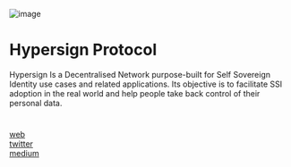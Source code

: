 ![image](https://user-images.githubusercontent.com/108256873/197976175-2ae95915-9ddf-4361-b6fd-dc8b47726936.png)

Hypersign Protocol
=
Hypersign Is a Decentralised Network purpose-built for Self Sovereign Identity use cases and related applications. Its objective is to facilitate SSI adoption in the real world and help people take back control of their personal data.
#
[web](https://hypersign.id/) \
[twitter](https://twitter.com/hypersignchain) \
[medium](https://medium.com/hypersign)
